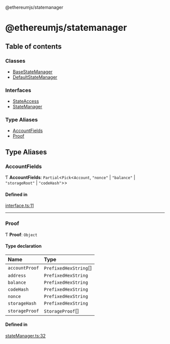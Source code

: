 @ethereumjs/statemanager

# @ethereumjs/statemanager

## Table of contents

### Classes

- [BaseStateManager](classes/BaseStateManager.md)
- [DefaultStateManager](classes/DefaultStateManager.md)

### Interfaces

- [StateAccess](interfaces/StateAccess.md)
- [StateManager](interfaces/StateManager.md)

### Type Aliases

- [AccountFields](README.md#accountfields)
- [Proof](README.md#proof)

## Type Aliases

### AccountFields

Ƭ **AccountFields**: `Partial`<`Pick`<`Account`, ``"nonce"`` \| ``"balance"`` \| ``"storageRoot"`` \| ``"codeHash"``\>\>

#### Defined in

[interface.ts:11](https://github.com/ethereumjs/ethereumjs-monorepo/blob/master/packages/statemanager/src/interface.ts#L11)

___

### Proof

Ƭ **Proof**: `Object`

#### Type declaration

| Name | Type |
| :------ | :------ |
| `accountProof` | `PrefixedHexString`[] |
| `address` | `PrefixedHexString` |
| `balance` | `PrefixedHexString` |
| `codeHash` | `PrefixedHexString` |
| `nonce` | `PrefixedHexString` |
| `storageHash` | `PrefixedHexString` |
| `storageProof` | `StorageProof`[] |

#### Defined in

[stateManager.ts:32](https://github.com/ethereumjs/ethereumjs-monorepo/blob/master/packages/statemanager/src/stateManager.ts#L32)
